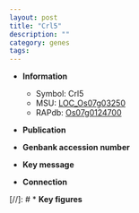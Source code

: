 ```yaml
---
layout: post
title: "Crl5"
description: ""
category: genes
tags: 
---
```


* **Information**  
    + Symbol: Crl5  
    + MSU: [LOC_Os07g03250](http://rice.uga.edu/cgi-bin/ORF_infopage.cgi?orf=LOC_Os07g03250)  
    + RAPdb: [Os07g0124700](http://rapdb.dna.affrc.go.jp/viewer/gbrowse_details/irgsp1?name=Os07g0124700)  

* **Publication**  

* **Genbank accession number**  

* **Key message**  

* **Connection**  

[//]: # * **Key figures**  


